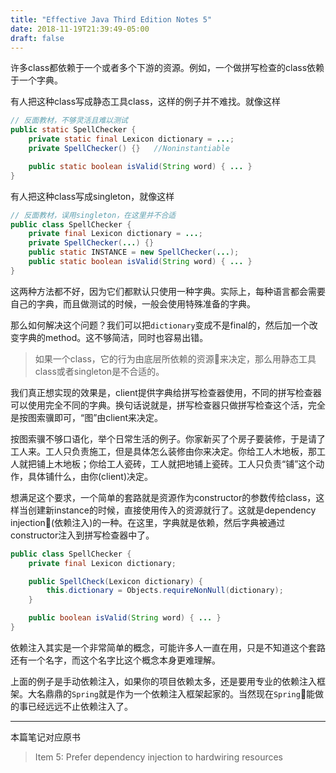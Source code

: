 ```yaml
---
title: "Effective Java Third Edition Notes 5"
date: 2018-11-19T21:39:49-05:00
draft: false
---
```


许多class都依赖于一个或者多个下游的资源。例如，一个做拼写检查的class依赖于一个字典。

有人把这种class写成静态工具class，这样的例子并不难找。就像这样

```java
// 反面教材，不够灵活且难以测试
public static SpellChecker {
    private static final Lexicon dictionary = ...;
    private SpellChecker() {}   //Noninstantiable

    public static boolean isValid(String word) { ... }
}
```

有人把这种class写成singleton，就像这样

```java
// 反面教材，误用singleton，在这里并不合适
public class SpellChecker {
    private final Lexicon dictionary = ...;
    private SpellChecker(...) {}
    public static INSTANCE = new SpellChecker(...);
    public static boolean isValid(String word) { ... }    
}
```

这两种方法都不好，因为它们都默认只使用一种字典。实际上，每种语言都会需要自己的字典，而且做测试的时候，一般会使用特殊准备的字典。

那么如何解决这个问题？我们可以把`dictionary`变成不是final的，然后加一个改变字典的method。这不够简洁，同时也容易出错。

>如果一个class，它的行为由底层所依赖的资源来决定，那么用静态工具class或者singleton是不合适的。

我们真正想实现的效果是，client提供字典给拼写检查器使用，不同的拼写检查器可以使用完全不同的字典。换句话说就是，拼写检查器只做拼写检查这个活，完全是按图索骥即可，“图”由client来决定。

按图索骥不够口语化，举个日常生活的例子。你家新买了个房子要装修，于是请了工人来。工人只负责施工，但是具体怎么装修由你来决定。你给工人木地板，那工人就把铺上木地板；你给工人瓷砖，工人就把地铺上瓷砖。工人只负责“铺”这个动作，具体铺什么，由你(client)决定。

想满足这个要求，一个简单的套路就是资源作为constructor的参数传给class，这样当创建新instance的时候，直接使用传入的资源就行了。这就是dependency injection(依赖注入)的一种。在这里，字典就是依赖，然后字典被通过constructor注入到拼写检查器中了。

```java
public class SpellChecker {
    private final Lexicon dictionary;

    public SpellCheck(Lexicon dictionary) {
        this.dictionary = Objects.requireNonNull(dictionary);
    }

    public boolean isValid(String word) { ... }
}
```

依赖注入其实是一个非常简单的概念，可能许多人一直在用，只是不知道这个套路还有一个名字，而这个名字比这个概念本身更难理解。

上面的例子是手动依赖注入，如果你的项目依赖太多，还是要用专业的依赖注入框架。大名鼎鼎的`Spring`就是作为一个依赖注入框架起家的。当然现在`Spring`能做的事已经远远不止依赖注入了。

---

本篇笔记对应原书

>Item 5: Prefer dependency injection to hardwiring resources